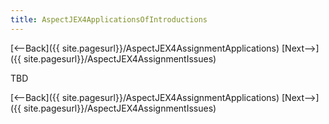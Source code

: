 ```yaml
---
title: AspectJEX4ApplicationsOfIntroductions
---
```

[<--Back]({{ site.pagesurl}}/AspectJEX4AssignmentApplications) [Next-->]({{ site.pagesurl}}/AspectJEX4AssignmentIssues)

TBD

[<--Back]({{ site.pagesurl}}/AspectJEX4AssignmentApplications) [Next-->]({{ site.pagesurl}}/AspectJEX4AssignmentIssues)